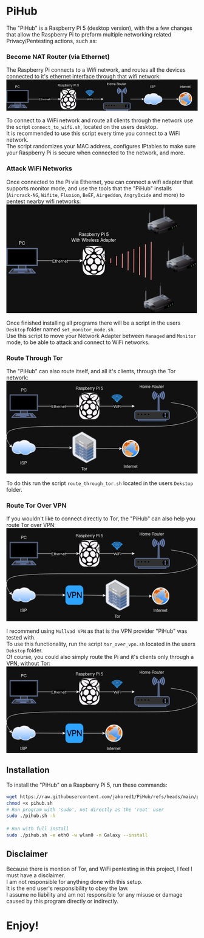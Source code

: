 # PiHub  
The "PiHub" is a Raspberry Pi 5 (desktop version), with the a few changes that allow the Raspberry Pi to preform multiple networking related Privacy/Pentesting actions, such as:  

### Become NAT Router (via Ethernet)  
The Raspberry Pi connects to a Wifi network, and routes all the devices connected to it's ethernet interface through that wifi network:  
![Become NAT Router](images/become_nat_router.webp)  
  
To connect to a WiFi network and route all clients through the network use the script `connect_to_wifi.sh`, located on the users desktop.  
It is recommended to use this script every time you connect to a WiFi network.  
The script randomizes your MAC address, configures IPtables to make sure your Raspberry Pi is secure when connected to the network, and more.  
  
### Attack WiFi Networks  
Once connected to the Pi via Ethernet, you can connect a wifi adapter that supports monitor mode, and use the tools that the "PiHub" installs (`Aircrack-NG`, `Wifite`, `Fluxion`, `BeEF`, `Airgeddon`, `AngryOxide` and more) to pentest nearby wifi networks:  
![Attack WiFi Networks](images/attack_wifi_networks.webp)  
  
Once finished installing all programs there will be a script in the users `Desktop` folder named `set_monitor_mode.sh`.  
Use this script to move your Network Adapter between `Managed` and `Monitor` mode, to be able to attack and connect to WiFi networks.  
  
### Route Through Tor  
The "PiHub" can also route itself, and all it's clients, through the Tor network:  
![Route Through Tor](images/route_through_tor.webp)  
  
To do this run the script `route_through_tor.sh` located in the users `Dekstop` folder.  
  
### Route Tor Over VPN  
If you wouldn't like to connect directly to Tor, the "PiHub" can also help you route Tor over VPN:  
![Tor Over VPN](images/tor_over_vpn.webp)  
  
I recommend using `Mullvad VPN` as that is the VPN provider "PiHub" was tested with.  
To use this functionality, run the script `tor_over_vpn.sh` located in the users `Dekstop` folder.  
Of course, you could also simply route the Pi and it's clients only through a VPN, without Tor:  
![Route Through VPN](images/route_through_vpn.webp)  
  
## Installation  
To install the "PiHub" on a Raspberry Pi 5, run these commands:  
```bash  
wget https://raw.githubusercontent.com/jakored1/PiHub/refs/heads/main/pihub.sh  
chmod +x pihub.sh  
# Run program with 'sudo', not directly as the 'root' user  
sudo ./pihub.sh -h  
  
# Run with full install  
sudo ./pihub.sh -e eth0 -w wlan0 -n Galaxy --install  
```  
  
## Disclaimer  
Because there is mention of Tor, and WiFi pentesting in this project, I feel I must have a disclaimer.  
I am not responsible for anything done with this setup.  
It is the end user's responsibility to obey the law.  
I assume no liability and am not responsible for any misuse or damage caused by this program directly or indirectly.  
  
# Enjoy!
